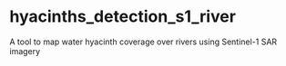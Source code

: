 # hyacinths_detection_s1_river
A tool to map water hyacinth coverage over rivers using Sentinel-1 SAR imagery
